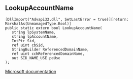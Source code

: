 ## LookupAccountName

```
[DllImport("Advapi32.dll", SetLastError = true)][return: MarshalAs(UnmanagedType.Bool)]
public static extern bool LookupAccountName(
   string lpSystemName,
   string lpAccountName,
   IntPtr Sid,
   ref uint cbSid,
   StringBuilder ReferencedDomainName,
   ref uint cchReferencedDomainName,
   out SID_NAME_USE peUse
);
```

[Microsoft documentation](https://docs.microsoft.com/en-us/windows/win32/api/winbase/nf-winbase-lookupaccountnamea)
